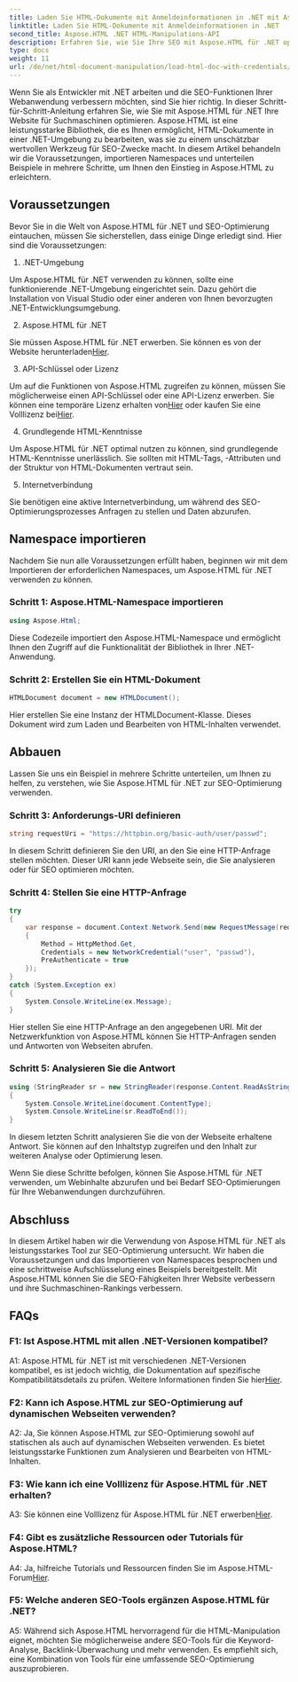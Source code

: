 ```yaml
---
title: Laden Sie HTML-Dokumente mit Anmeldeinformationen in .NET mit Aspose.HTML
linktitle: Laden Sie HTML-Dokumente mit Anmeldeinformationen in .NET
second_title: Aspose.HTML .NET HTML-Manipulations-API
description: Erfahren Sie, wie Sie Ihre SEO mit Aspose.HTML für .NET optimieren. Steigern Sie Ihr Ranking, analysieren Sie Webinhalte und optimieren Sie sie für Suchmaschinen.
type: docs
weight: 11
url: /de/net/html-document-manipulation/load-html-doc-with-credentials/
---
```


Wenn Sie als Entwickler mit .NET arbeiten und die SEO-Funktionen Ihrer Webanwendung verbessern möchten, sind Sie hier richtig. In dieser Schritt-für-Schritt-Anleitung erfahren Sie, wie Sie mit Aspose.HTML für .NET Ihre Website für Suchmaschinen optimieren. Aspose.HTML ist eine leistungsstarke Bibliothek, die es Ihnen ermöglicht, HTML-Dokumente in einer .NET-Umgebung zu bearbeiten, was sie zu einem unschätzbar wertvollen Werkzeug für SEO-Zwecke macht. In diesem Artikel behandeln wir die Voraussetzungen, importieren Namespaces und unterteilen Beispiele in mehrere Schritte, um Ihnen den Einstieg in Aspose.HTML zu erleichtern.

## Voraussetzungen

Bevor Sie in die Welt von Aspose.HTML für .NET und SEO-Optimierung eintauchen, müssen Sie sicherstellen, dass einige Dinge erledigt sind. Hier sind die Voraussetzungen:

1. .NET-Umgebung

Um Aspose.HTML für .NET verwenden zu können, sollte eine funktionierende .NET-Umgebung eingerichtet sein. Dazu gehört die Installation von Visual Studio oder einer anderen von Ihnen bevorzugten .NET-Entwicklungsumgebung.

2. Aspose.HTML für .NET

Sie müssen Aspose.HTML für .NET erwerben. Sie können es von der Website herunterladen[Hier](https://releases.aspose.com/html/net/). 

3. API-Schlüssel oder Lizenz

 Um auf die Funktionen von Aspose.HTML zugreifen zu können, müssen Sie möglicherweise einen API-Schlüssel oder eine API-Lizenz erwerben. Sie können eine temporäre Lizenz erhalten von[Hier](https://purchase.aspose.com/temporary-license/) oder kaufen Sie eine Volllizenz bei[Hier](https://purchase.aspose.com/buy).

4. Grundlegende HTML-Kenntnisse

Um Aspose.HTML für .NET optimal nutzen zu können, sind grundlegende HTML-Kenntnisse unerlässlich. Sie sollten mit HTML-Tags, -Attributen und der Struktur von HTML-Dokumenten vertraut sein.

5. Internetverbindung

Sie benötigen eine aktive Internetverbindung, um während des SEO-Optimierungsprozesses Anfragen zu stellen und Daten abzurufen.

## Namespace importieren

Nachdem Sie nun alle Voraussetzungen erfüllt haben, beginnen wir mit dem Importieren der erforderlichen Namespaces, um Aspose.HTML für .NET verwenden zu können.

### Schritt 1: Aspose.HTML-Namespace importieren

```csharp
using Aspose.Html;
```

Diese Codezeile importiert den Aspose.HTML-Namespace und ermöglicht Ihnen den Zugriff auf die Funktionalität der Bibliothek in Ihrer .NET-Anwendung.

### Schritt 2: Erstellen Sie ein HTML-Dokument

```csharp
HTMLDocument document = new HTMLDocument();
```

Hier erstellen Sie eine Instanz der HTMLDocument-Klasse. Dieses Dokument wird zum Laden und Bearbeiten von HTML-Inhalten verwendet.

## Abbauen

Lassen Sie uns ein Beispiel in mehrere Schritte unterteilen, um Ihnen zu helfen, zu verstehen, wie Sie Aspose.HTML für .NET zur SEO-Optimierung verwenden.

### Schritt 3: Anforderungs-URI definieren

```csharp
string requestUri = "https://httpbin.org/basic-auth/user/passwd";
```

In diesem Schritt definieren Sie den URI, an den Sie eine HTTP-Anfrage stellen möchten. Dieser URI kann jede Webseite sein, die Sie analysieren oder für SEO optimieren möchten.

### Schritt 4: Stellen Sie eine HTTP-Anfrage

```csharp
try
{
    var response = document.Context.Network.Send(new RequestMessage(requestUri)
    {
        Method = HttpMethod.Get,
        Credentials = new NetworkCredential("user", "passwd"),
        PreAuthenticate = true
    });
}
catch (System.Exception ex)
{
    System.Console.WriteLine(ex.Message);
}
```

Hier stellen Sie eine HTTP-Anfrage an den angegebenen URI. Mit der Netzwerkfunktion von Aspose.HTML können Sie HTTP-Anfragen senden und Antworten von Webseiten abrufen.

### Schritt 5: Analysieren Sie die Antwort

```csharp
using (StringReader sr = new StringReader(response.Content.ReadAsString()))
{
    System.Console.WriteLine(document.ContentType);
    System.Console.WriteLine(sr.ReadToEnd());
}
```

In diesem letzten Schritt analysieren Sie die von der Webseite erhaltene Antwort. Sie können auf den Inhaltstyp zugreifen und den Inhalt zur weiteren Analyse oder Optimierung lesen.

Wenn Sie diese Schritte befolgen, können Sie Aspose.HTML für .NET verwenden, um Webinhalte abzurufen und bei Bedarf SEO-Optimierungen für Ihre Webanwendungen durchzuführen.

## Abschluss

In diesem Artikel haben wir die Verwendung von Aspose.HTML für .NET als leistungsstarkes Tool zur SEO-Optimierung untersucht. Wir haben die Voraussetzungen und das Importieren von Namespaces besprochen und eine schrittweise Aufschlüsselung eines Beispiels bereitgestellt. Mit Aspose.HTML können Sie die SEO-Fähigkeiten Ihrer Website verbessern und ihre Suchmaschinen-Rankings verbessern.

## FAQs

### F1: Ist Aspose.HTML mit allen .NET-Versionen kompatibel?

 A1: Aspose.HTML für .NET ist mit verschiedenen .NET-Versionen kompatibel, es ist jedoch wichtig, die Dokumentation auf spezifische Kompatibilitätsdetails zu prüfen. Weitere Informationen finden Sie hier[Hier](https://reference.aspose.com/html/net/).

### F2: Kann ich Aspose.HTML zur SEO-Optimierung auf dynamischen Webseiten verwenden?

A2: Ja, Sie können Aspose.HTML zur SEO-Optimierung sowohl auf statischen als auch auf dynamischen Webseiten verwenden. Es bietet leistungsstarke Funktionen zum Analysieren und Bearbeiten von HTML-Inhalten.

### F3: Wie kann ich eine Volllizenz für Aspose.HTML für .NET erhalten?

 A3: Sie können eine Volllizenz für Aspose.HTML für .NET erwerben[Hier](https://purchase.aspose.com/buy).

### F4: Gibt es zusätzliche Ressourcen oder Tutorials für Aspose.HTML?

 A4: Ja, hilfreiche Tutorials und Ressourcen finden Sie im Aspose.HTML-Forum[Hier](https://forum.aspose.com/).

### F5: Welche anderen SEO-Tools ergänzen Aspose.HTML für .NET?

A5: Während sich Aspose.HTML hervorragend für die HTML-Manipulation eignet, möchten Sie möglicherweise andere SEO-Tools für die Keyword-Analyse, Backlink-Überwachung und mehr verwenden. Es empfiehlt sich, eine Kombination von Tools für eine umfassende SEO-Optimierung auszuprobieren.